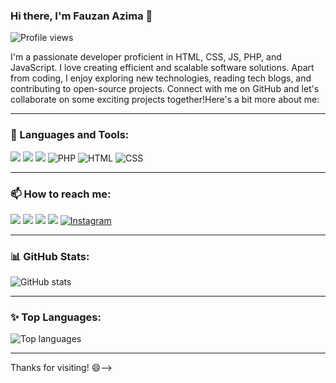 ### Hi there, I'm Fauzan Azima 👋

![Profile views](https://komarev.com/ghpvc/?username=yourusername&color=blue)

I'm a passionate developer proficient in HTML, CSS, JS, PHP, and JavaScript. I love creating efficient and scalable software solutions. Apart from coding, I enjoy exploring new technologies, reading tech blogs, and contributing to open-source projects. Connect with me on GitHub and let's collaborate on some exciting projects together!Here's a bit more about me:

---

### 🚀 Languages and Tools:
<p align="left">
  <img src="https://img.icons8.com/color/48/000000/java-coffee-cup-logo--v1.png"/>
  <img src="https://img.icons8.com/color/48/000000/c-plus-plus-logo.png"/>
  <img src="https://img.icons8.com/color/48/000000/javascript.png"/>
  <img src="https://img.icons8.com/color/48/000000/php.png" alt="PHP"/>
  <img src="https://img.icons8.com/color/48/000000/html-5.png" alt="HTML"/>
  <img src="https://img.icons8.com/color/48/000000/css3.png" alt="CSS"/>
</p>

---

### 📫 How to reach me:
<p align="left">
  <a href="https://github.com/yourusername" target="_blank"><img src="https://img.icons8.com/fluent/48/000000/github.png"/></a>
  <a href="https://linkedin.com/in/yourusername" target="_blank"><img src="https://img.icons8.com/fluent/48/000000/linkedin.png"/></a>
  <a href="https://twitter.com/yourusername" target="_blank"><img src="https://img.icons8.com/fluent/48/000000/twitter.png"/></a>
  <a href="mailto:yourname@example.com" target="_blank"><img src="https://img.icons8.com/fluent/48/000000/mail.png"/></a>
  <a href="https://instagram.com/yourusername" target="_blank"><img src="https://img.icons8.com/fluent/48/000000/instagram-new.png" alt="Instagram"/></a>
</p>

---

<!--### 📝 Latest Blog Posts:
<!-- BLOG-POST-LIST:START -->
<!-- BLOG-POST-LIST:END -->

<!-----

### 📊 GitHub Stats:
<p align="left">
  <img src="https://github-readme-stats.vercel.app/api?username=yourusername&show_icons=true&theme=radical" alt="GitHub stats"/>
</p>

---

### 🏆 GitHub Trophies:
<p align="left">
  <img src="https://github-profile-trophy.vercel.app/?username=FauzanAzima26&theme=radical" alt="GitHub trophies"/>
</p>-->

### 📊 GitHub Stats:
<p align="left">
  <img src="https://github-readme-stats.vercel.app/api?username=FauzanAzima26&show_icons=true&theme=radical" alt="GitHub stats"/>
</p>

---

### ✨ Top Languages:
<p align="left">
  <img src="https://github-readme-stats.vercel.app/api/top-langs/?username=FauzanAzima26&layout=compact&theme=radical" alt="Top languages"/>
</p>

---

Thanks for visiting! 😄-->
